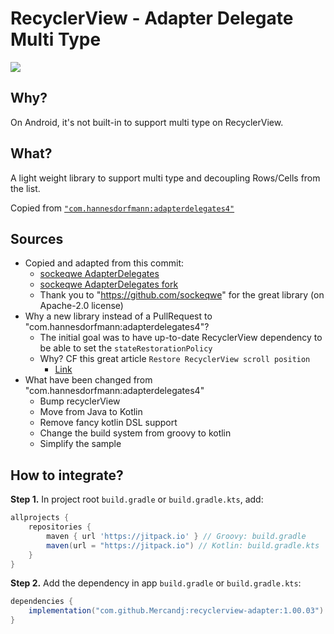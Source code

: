 # RecyclerView - Adapter Delegate Multi Type

[![](https://jitpack.io/v/Mercandj/recyclerview-adapter.svg)](https://jitpack.io/#Mercandj/recyclerview-adapter)

## Why?

On Android, it's not built-in to support multi type on RecyclerView.

## What?

A light weight library to support multi type and decoupling Rows/Cells from the list.

Copied from [`"com.hannesdorfmann:adapterdelegates4"`](https://github.com/sockeqwe/AdapterDelegates)

## Sources

- Copied and adapted from this commit:
    - [sockeqwe AdapterDelegates](https://github.com/sockeqwe/AdapterDelegates/commit/e855771c3ed8b256287e46350ebc3ada2085c41a)
    - [sockeqwe AdapterDelegates fork](https://github.com/Mercandj/AdapterDelegates/commit/6d8b261504e766f30f040a6b9e3892d819a5c537)
    - Thank you to "https://github.com/sockeqwe" for the great library (on Apache-2.0 license)
- Why a new library instead of a PullRequest to "com.hannesdorfmann:adapterdelegates4"?
    - The initial goal was to have up-to-date RecyclerView dependency to be able to set
      the `stateRestorationPolicy`
    - Why? CF this great article `Restore RecyclerView scroll position`
        - [Link](https://medium.com/androiddevelopers/restore-recyclerview-scroll-position-a8fbdc9a9334)
- What have been changed from "com.hannesdorfmann:adapterdelegates4"
    - Bump recyclerView
    - Move from Java to Kotlin
    - Remove fancy kotlin DSL support
    - Change the build system from groovy to kotlin
    - Simplify the sample

## How to integrate?

**Step 1.** In project root `build.gradle` or `build.gradle.kts`, add:

```groovy
allprojects {
    repositories {
        maven { url 'https://jitpack.io' } // Groovy: build.gradle
        maven(url = "https://jitpack.io") // Kotlin: build.gradle.kts
    }
}
```

**Step 2.** Add the dependency in app `build.gradle` or `build.gradle.kts`:

```groovy
dependencies {
    implementation("com.github.Mercandj:recyclerview-adapter:1.00.03")
}
```
